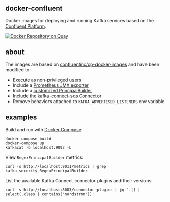docker-confluent
----------------

Docker images for deploying and running Kafka services based on the [Confluent Platform](https://www.confluent.io/product/confluent-platform/).

[![Docker Repository on Quay](https://quay.io/repository/nordstrom/confluent-kafka-broker/status "Docker Repository on Quay")](https://quay.io/repository/nordstrom/confluent-kafka-broker)

## about

The images are based on [confluentinc/cp-docker-images](https://github.com/confluentinc/cp-docker-images) and have been modified to:
- Execute as non-privileged users
- Include a [Prometheus JMX exporter](https://github.com/prometheus/jmx_exporter)
- Include a [customized PrincipalBuilder](https://github.com/Nordstrom/kafka-regex-principal-builder)
- Include the [kafka-connect-sqs Connector](https://github.com/Nordstrom/kafka-connect-sqs)
- Remove behaviors attached to `KAFKA_ADVERTISED_LISTENERS` env variable

## examples

Build and run with [Docker Compose](https://docs.docker.com/compose/):

```
docker-compose build
docker-compose up
kafkacat -b localhost:9092 -L
```

View `RegexPrincipalBuilder` metrics:

```
curl -s http://localhost:9011/metrics | grep kafka_security_RegexPrincipalBuilder
```

List the available Kafka Connect connector plugins and their versions:

```
curl -s http://localhost:8083/connector-plugins | jq '.[] | select(.class | contains("nordstrom"))'
```
